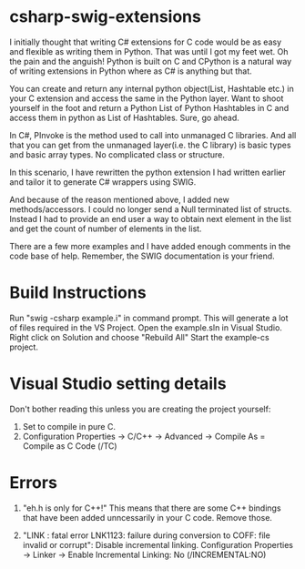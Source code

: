 csharp-swig-extensions
======================

I initially thought that writing C# extensions for C code would be as easy and flexible as writing them in Python. That was until I got my feet wet. Oh the pain and the anguish! Python is built on C and CPython is a natural way of writing extensions in Python where as C# is anything but that.

You can create and return any internal python object(List, Hashtable etc.) in your C extension and access the same in the Python layer. Want to shoot yourself in the foot and return a Python List of Python Hashtables in C and access them in python as List of Hashtables. Sure, go ahead.

In C#, PInvoke is the method used to call into unmanaged C libraries. And all that you can get from the unmanaged layer(i.e. the C library) is basic types and basic array types. No complicated class or structure.

In this scenario, I have rewritten the python extension I had written earlier and tailor it to generate C# wrappers using SWIG. 

And because of the reason mentioned above, I added new methods/accessors. I could no longer send a Null terminated list of structs. Instead I had to provide an end user a way to obtain next element in the list and get the count of number of elements in the list.

There are a few more examples and I have added enough comments in the code base of help. Remember, the SWIG documentation is your friend.

Build Instructions
==================
Run "swig -csharp example.i" in command prompt. This will generate a lot of files required in the VS Project.
Open the example.sln in Visual Studio.
Right click on Solution and choose "Rebuild All"
Start the example-cs project.

Visual Studio setting details
=============================
Don't bother reading this unless you are creating the project yourself:
1. Set to compile in pure C.
2. Configuration Properties -> C/C++ -> Advanced -> Compile As = Compile as C Code (/TC)


Errors
======
1. "eh.h is only for C++!"	This means that there are some C++ bindings that have been added unncessarily in your C code. Remove those.

2. "LINK : fatal error LNK1123: failure during conversion to COFF: file invalid or corrupt":
Disable incremental linking.
Configuration Properties -> Linker -> Enable Incremental Linking: No (/INCREMENTAL:NO)
